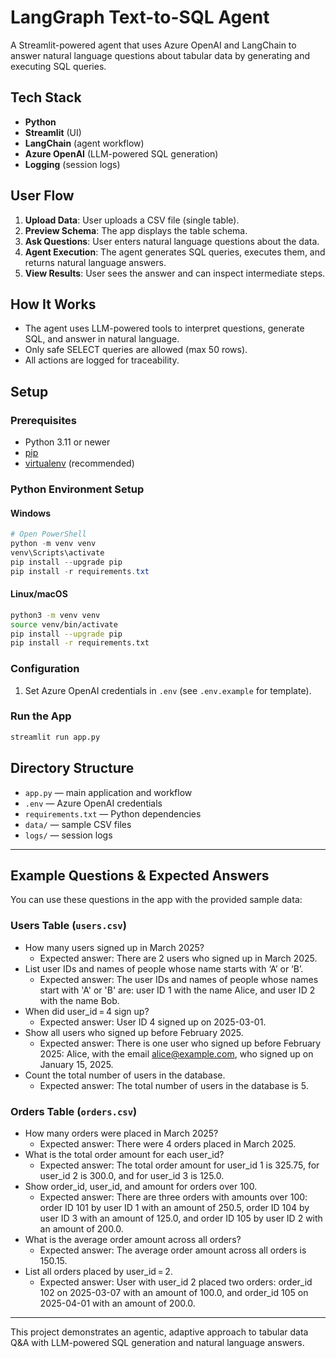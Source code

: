 # LangGraph Text-to-SQL Agent

A Streamlit-powered agent that uses Azure OpenAI and LangChain to answer natural language questions about tabular data by generating and executing SQL queries.

## Tech Stack

- **Python**
- **Streamlit** (UI)
- **LangChain** (agent workflow)
- **Azure OpenAI** (LLM-powered SQL generation)
- **Logging** (session logs)

## User Flow

1. **Upload Data**: User uploads a CSV file (single table).
2. **Preview Schema**: The app displays the table schema.
3. **Ask Questions**: User enters natural language questions about the data.
4. **Agent Execution**: The agent generates SQL queries, executes them, and returns natural language answers.
5. **View Results**: User sees the answer and can inspect intermediate steps.

## How It Works

- The agent uses LLM-powered tools to interpret questions, generate SQL, and answer in natural language.
- Only safe SELECT queries are allowed (max 50 rows).
- All actions are logged for traceability.

## Setup

### Prerequisites

- Python 3.11 or newer
- [pip](https://pip.pypa.io/en/stable/installation/)
- [virtualenv](https://virtualenv.pypa.io/en/latest/) (recommended)

### Python Environment Setup

#### Windows

```powershell
# Open PowerShell
python -m venv venv
venv\Scripts\activate
pip install --upgrade pip
pip install -r requirements.txt
```

#### Linux/macOS

```bash
python3 -m venv venv
source venv/bin/activate
pip install --upgrade pip
pip install -r requirements.txt
```

### Configuration

1. Set Azure OpenAI credentials in `.env` (see `.env.example` for template).

### Run the App

```bash
streamlit run app.py
```

## Directory Structure

- `app.py` — main application and workflow
- `.env` — Azure OpenAI credentials
- `requirements.txt` — Python dependencies
- `data/` — sample CSV files
- `logs/` — session logs

---

## Example Questions & Expected Answers

You can use these questions in the app with the provided sample data:

### Users Table (`users.csv`)

- How many users signed up in March 2025?
  - Expected answer: There are 2 users who signed up in March 2025.
- List user IDs and names of people whose name starts with ‘A’ or ‘B’.
  - Expected answer: The user IDs and names of people whose names start with 'A' or 'B' are: user ID 1 with the name Alice, and user ID 2 with the name Bob.
- When did user_id = 4 sign up?
  - Expected answer: User ID 4 signed up on 2025-03-01.
- Show all users who signed up before February 2025.
  - Expected answer: There is one user who signed up before February 2025: Alice, with the email alice@example.com, who signed up on January 15, 2025.
- Count the total number of users in the database.
  - Expected answer: The total number of users in the database is 5.

### Orders Table (`orders.csv`)

- How many orders were placed in March 2025?
  - Expected answer: There were 4 orders placed in March 2025.
- What is the total order amount for each user_id?
  - Expected answer: The total order amount for user_id 1 is 325.75, for user_id 2 is 300.0, and for user_id 3 is 125.0.
- Show order_id, user_id, and amount for orders over 100.
  - Expected answer: There are three orders with amounts over 100: order ID 101 by user ID 1 with an amount of 250.5, order ID 104 by user ID 3 with an amount of 125.0, and order ID 105 by user ID 2 with an amount of 200.0.
- What is the average order amount across all orders?
  - Expected answer: The average order amount across all orders is 150.15.
- List all orders placed by user_id = 2.
  - Expected answer: User with user_id 2 placed two orders: order_id 102 on 2025-03-07 with an amount of 100.0, and order_id 105 on 2025-04-01 with an amount of 200.0.

---

This project demonstrates an agentic, adaptive approach to tabular data Q&A with LLM-powered SQL generation and natural language answers.
